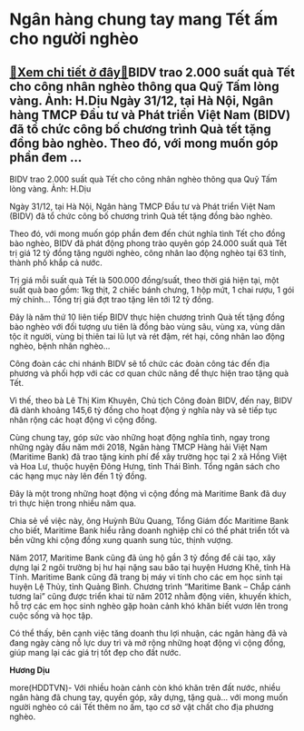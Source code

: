 Ngân hàng chung tay mang Tết ấm cho người nghèo
===============================================

[:gift:Xem chi tiết ở đây:gift:](https://hddtvn.com/ngan-hang-chung-tay-mang-tet-am-cho-nguoi-ngheo/)BIDV trao 2.000 suất quà Tết cho công nhân nghèo thông qua Quỹ Tấm lòng vàng. Ảnh: H.Dịu Ngày 31/12, tại Hà Nội, Ngân hàng TMCP Đầu tư và Phát triển Việt Nam (BIDV) đã tổ chức công bố chương trình Quà tết tặng đồng bào nghèo. Theo đó, với mong muốn góp phần đem …
-----------------------------------------------------------------------------------------------------------------------------------------------------------------------------------------------------------------------------------------------------------------------







 






 BIDV trao 2.000 suất quà Tết cho công nhân nghèo thông qua Quỹ Tấm lòng vàng. Ảnh: H.Dịu 


Ngày 31/12, tại Hà Nội, Ngân hàng TMCP Đầu tư và Phát triển Việt Nam (BIDV) đã tổ chức công bố chương trình Quà tết tặng đồng bào nghèo.


Theo đó, với mong muốn góp phần đem đến chút nghĩa tình Tết cho đồng bào nghèo, BIDV đã phát động phong trào quyên góp 24.000 suất quà Tết trị giá 12 tỷ đồng tặng người nghèo, công nhân lao động nghèo tại 63 tỉnh, thành phố khắp cả nước.


Trị giá mỗi suất quà Tết là 500.000 đồng/suất, theo thời giá hiện tại, một suất quà bao gồm: 1kg thịt, 2 chiếc bánh chưng, 1 hộp mứt, 1 chai rượu, 1 gói mỳ chính… Tổng trị giá đợt trao tặng lên tới 12 tỷ đồng.


Đây là năm thứ 10 liên tiếp BIDV thực hiện chương trình Quà tết tặng đồng bào nghèo với đối tượng ưu tiên là đồng bào vùng sâu, vùng xa, vùng dân tộc ít người, vùng bị thiên tai lũ lụt và rét đậm, rét hại, công nhân lao động nghèo, bệnh nhân nghèo… 


Công đoàn các chi nhánh BIDV sẽ tổ chức các đoàn công tác đến địa phương và phối hợp với các cơ quan chức năng để thực hiện trao tặng quà Tết.


Vì thế, theo bà Lê Thị Kim Khuyên, Chủ tịch Công đoàn BIDV, đến nay, BIDV đã dành khoảng 145,6 tỷ đồng cho hoạt động ý nghĩa này và sẽ tiếp tục nhân rộng các hoạt động vì cộng đồng.


Cùng chung tay, góp sức vào những hoạt động nghĩa tình, ngay trong những ngày đầu năm mới 2018, Ngân hàng TMCP Hàng hải Việt Nam (Maritime Bank) đã trao tặng kinh phí để xây trường học tại 2 xã Hồng Việt và Hoa Lư, thuộc huyện Đông Hưng, tỉnh Thái Bình. Tổng ngân sách cho các hạng mục này lên đến 1 tỷ đồng.


Đây là một trong những hoạt động vì cộng đồng mà Maritime Bank đã duy trì thực hiện trong nhiều năm qua.


Chia sẻ về việc này, ông Huỳnh Bửu Quang, Tổng Giám đốc Maritime Bank cho biết, Maritime Bank hiểu rằng doanh nghiệp chỉ có thể phát triển tốt và bền vững khi cộng đồng xung quanh sung túc, thịnh vượng.


Năm 2017, Maritime Bank cũng đã ủng hộ gần 3 tỷ đồng để cải tạo, xây dựng lại 2 ngôi trường bị hư hại nặng sau bão tại huyện Hương Khê, tỉnh Hà Tĩnh. Maritime Bank cũng đã trang bị máy vi tính cho các em học sinh tại huyện Lệ Thủy, tỉnh Quảng Bình. Chương trình “Maritime Bank – Chắp cánh tương lai” cũng được triển khai từ năm 2012 nhằm động viên, khuyến khích, hỗ trợ các em học sinh nghèo gặp hoàn cảnh khó khăn biết vươn lên trong cuộc sống và học tập. 


Có thể thấy, bên cạnh việc tăng doanh thu lợi nhuận, các ngân hàng đã và đang ngày càng nỗ lực duy trì và mở rộng những hoạt động vì cộng đồng, giúp mang lại các giá trị tốt đẹp cho đất nước.






**Hương Dịu**



more(HDDTVN)- Với nhiều hoàn cảnh còn khó khăn trên đất nước, nhiều ngân hàng đã chung tay, quyền góp, xây dựng, tặng quà… với mong muốn người nghèo có cái Tết thêm no ấm, tạo cơ sở vật chất cho địa phương nghèo.


